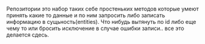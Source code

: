 Репозитории это набор таких себе простеньких методов которые умеют принять 
какие то данные и по ним запросить либо записать информацию
в сущьность(entities). Что нибудь вытянуть по id либо еще чему то
или бросить исключение в случае ошибки записи.. все это делается сдесь.